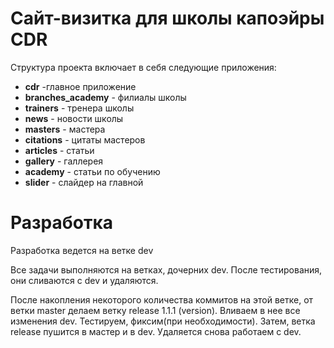 # Сайт-визитка для школы капоэйры CDR

Структура проекта включает в себя следующие приложения:
<ul>
<li><strong>cdr</strong> -главное приложение</li>
<li><strong>branches_academy</strong> - филиалы школы</li>
<li><strong>trainers</strong> - тренера школы</li>
<li><strong>news</strong> - новости школы </li>
<li><strong>masters</strong> - мастера</li>
<li><strong>citations</strong> - цитаты мастеров</li>
<li><strong>articles</strong> - статьи</li>
<li><strong>gallery</strong> - галлерея</li>
<li><strong>academy</strong> - статьи по обучению</li>
<li><strong>slider</strong> - слайдер на главной</li>
</ul>

# Разработка 

Разработка ведется на ветке dev

Все задачи выполняются на ветках, дочерних dev.
После тестирования, они сливаются с dev и удаляются.

После накопления некоторого количества коммитов на этой ветке, от ветки master делаем ветку release 1.1.1 (version).
Вливаем в нее все изменения dev. Тестируем, фиксим(при необходимости). Затем, ветка release пушится в мастер и в dev.
Удаляется снова работаем с dev.

